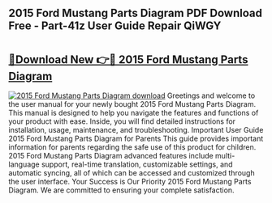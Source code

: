 ## 2015 Ford Mustang Parts Diagram PDF Download Free - Part-41z User Guide Repair QiWGY

# <h2><a href="http://dftsml5.blite.top/?on=2015+Ford+Mustang+Parts+Diagram">🔗Download New 👉🔴 2015 Ford Mustang Parts Diagram</a></h2>

[![2015 Ford Mustang Parts Diagram download](https://i.imgur.com/lujVjoI.png)](http://dftsml5.blite.top/?on=2015+Ford+Mustang+Parts+Diagram)
Greetings and welcome to the user manual for your newly bought 2015 Ford Mustang Parts Diagram. This manual is designed to help you navigate the features and functions of your product with ease. Inside, you will find detailed instructions for installation, usage, maintenance, and troubleshooting. Important User Guide 2015 Ford Mustang Parts Diagram for Parents This guide provides important information for parents regarding the safe use of this product for children. 2015 Ford Mustang Parts Diagram advanced features include multi-language support, real-time translation, customizable settings, and automatic syncing, all of which can be accessed and customized through the user interface. Your Success is Our Priority 2015 Ford Mustang Parts Diagram. We are committed to ensuring your complete satisfaction.
